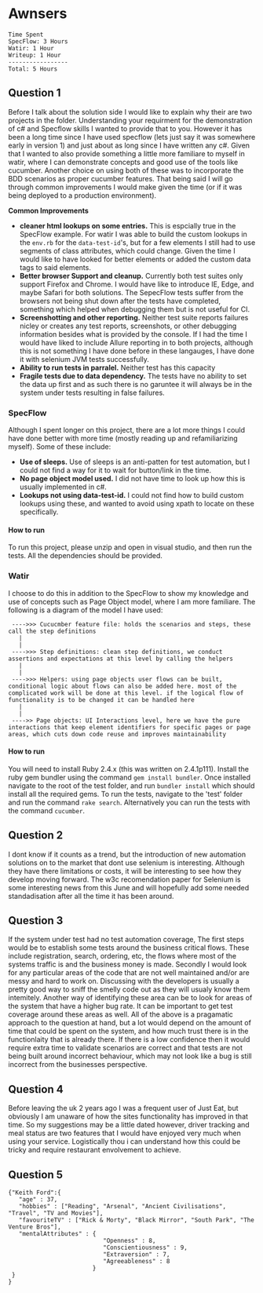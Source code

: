 # Awnsers
```
Time Spent
SpecFlow: 3 Hours 
Watir: 1 Hour
Writeup: 1 Hour
-----------------
Total: 5 Hours
```
## Question 1
Before I talk about the solution side I would like to explain why their are two projects in the folder. Understanding your requirment for the demonstration of c# and Specflow skills I wanted to provide that to you. However it has been a long time since I have used specflow (lets just say it was somewhere early in version 1) and just about as long since I have written any c#. Given that I wanted to also provide something a little more familiare to myself in watir, where I can demonstrate concepts and good use of the tools like cucumber. Another choice on using both of these was to incorporate the BDD scenarios as proper cucumber features. 
That being said I will go through common improvements I would make given the time (or if it was being deployed to a production environment). 

__Common Improvements__

* **cleaner html lookups on some entries.** 
This is espcially true in the SpecFlow example. For watir I was able to build the custom lookups in the `env.rb` for the `data-test-id`'s, but for a few elements I still had to use segments of class attributes, which could change. Given the time I would like to have looked for better elements or added the custom data tags to said elements.  
* **Better browser Support and cleanup.**
Currently both test suites only support Firefox and Chrome. I would have like to introduce IE, Edge, and maybe Safari for both solutions. The SepecFlow tests suffer from the browsers not being shut down after the tests have completed, something which helped when debugging them but is not useful for CI. 
* **Screenshotting and other reporting.**
Neither test suite reports failures nicley or creates any test reports, screenshots, or other debugging information besides what is provided by the console. If I had the time I would have liked to include Allure reporting in to both projects, although this is not something I have done before in these langauges, I have done it with selenium JVM tests successfully. 
* **Ability to run tests in parralel.**
Neither test has this capacity
* **Fragile tests due to data dependency.**
The tests have no ability to set the data up first and as such there is no garuntee it will always be in the system under tests resulting in false failures. 

### SpecFlow

Although I spent longer on this project, there are a lot more things I could have done better with more time (mostly reading up and refamiliarizing myself). Some of these include:
* **Use of sleeps.**
Use of sleeps is an anti-patten for test automation, but I could not find a way for it to wait for button/link in the time.
* **No page object model used.**
I did not have time to look up how this is usually implemented in c#. 
* **Lookups not using data-test-id.**
I could not find how to build custom lookups using these, and wanted to avoid using xpath to locate on these specifically. 

#### How to run
To run this project, please unzip and open in visual studio, and then run the tests. All the dependencies should be provided. 



### Watir 

I choose to do this in addition to the SpecFlow to show my knowledge and use of concepts such as Page Object model, where I am more familiare. The following is a diagram of the model I have used:
```
 ---->>> Cucucmber feature file: holds the scenarios and steps, these call the step definitions
   |
   |
 ---->>> Step definitions: clean step definitions, we conduct assertions and expectations at this level by calling the helpers
   |
   |
 ---->>> Helpers: using page objects user flows can be built, conditional logic about flows can also be added here. most of the complicated work will be done at this level. if the logical flow of functionality is to be changed it can be handled here
   |
   |
 ---->> Page objects: UI Interactions level, here we have the pure interactions that keep element identifiers for specific pages or page areas, which cuts down code reuse and improves maintainability
 ```
#### How to run
You will need to install Ruby 2.4.x (this was written on 2.4.1p111).
Install the ruby gem bundler using the command `gem install bundler`.
Once installed navigate to the root of the test folder, and run `bundler install` which should install all the required gems.
To run the tests, navigate to the 'test' folder and run the command `rake search`. Alternatively you can run the tests with the command `cucumber`.
 
## Question 2 
I dont know if it counts as a trend, but the introduction of new automation solutions on to the market that dont use selenium is interesting. Although they have there limitations or costs, it will be interesting to see how they develop moving forward. The w3c recomendation paper for Selenium is some interesting news from this June and will hopefully add some needed standadisation after all the time it has been around.  

## Question 3 
If the system under test had no test automation coverage, The first steps would be to establish some tests around the business critical flows. These include registration, search, ordering, etc, the flows where most of the systems traffic is and the business money is made. Secondly I would look for any particular areas of the code that are not well maintained and/or are messy and hard to work on. Discussing with the developers is usually a pretty good way to sniff the smelly code out as they will usualy know them intemitely. Another way of identifying these area can be to look for areas of the system that have a higher bug rate. It can be important to get test coverage around these areas as well. 
All of the above is a pragamatic approach to the question at hand, but a lot would depend on the amount of time that could be spent on the system, and how much trust there is in the functionlaity that is already there. If there is a low confidence then it would require extra time to validate scenarios are correct and that tests are not being built around incorrect behaviour, which may not look like a bug is still incorrect from the businesses perspective.

## Question 4 
Before leaving the uk 2 years ago I was a frequent user of Just Eat, but obviously I am unaware of how the sites functionality has improved in that time. So my suggestions may be a little dated however, driver tracking and meal status are two features that I would have enjoyed very much when using your service. Logistically thou i can understand how this could be tricky and require restaurant envolvement to achieve.  

## Question 5 
```
{"Keith Ford":{ 
   "age" : 37, 
   "hobbies" : ["Reading", "Arsenal", "Ancient Civilisations", "Travel", "TV and Movies"],
   "favouriteTV" : ["Rick & Morty", "Black Mirror", "South Park", "The Venture Bros"],
   "mentalAttributes" : {
                           "Openness" : 8, 
                           "Conscientiousness" : 9, 
                           "Extraversion" : 7, 
                           "Agreeableness" : 8
                        }
 }
}
```
